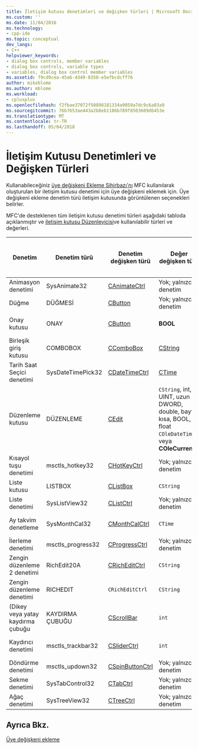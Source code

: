 ```yaml
---
title: İletişim kutusu denetimleri ve değişken türleri | Microsoft Docs
ms.custom: ''
ms.date: 11/04/2016
ms.technology:
- cpp-ide
ms.topic: conceptual
dev_langs:
- C++
helpviewer_keywords:
- dialog box controls, member variables
- dialog box controls, variable types
- variables, dialog box control member variables
ms.assetid: f9cd9cea-45a6-4349-8358-e5efbcdcff76
author: mikeblome
ms.author: mblome
ms.workload:
- cplusplus
ms.openlocfilehash: f2fbae37072f50898181334a9059a7dc9c6a83a9
ms.sourcegitcommit: 76b7653ae443a2b8eb1186b789f8503609d6453e
ms.translationtype: MT
ms.contentlocale: tr-TR
ms.lasthandoff: 05/04/2018
---
```

# <a name="dialog-box-controls-and-variable-types"></a>İletişim Kutusu Denetimleri ve Değişken Türleri
Kullanabileceğiniz [üye değişkeni Ekleme Sihirbazı'nı](../ide/add-member-variable-wizard.md) MFC kullanılarak oluşturulan bir iletişim kutusu denetimi için üye değişkeni eklemek için. Üye değişkeni ekleme denetim türü iletişim kutusunda görüntülenen seçenekleri belirler.  
  
 MFC'de desteklenen tüm iletişim kutusu denetimi türleri aşağıdaki tabloda açıklanmıştır ve [iletişim kutusu Düzenleyicisi](../windows/dialog-editor.md)ve kullanılabilir türleri ve değerleri.  
  
|Denetim|Denetim türü|Denetim değişken türü|Değer değişken türü|Min/max değerleri (yalnızca değer türü)|  
|-------------|------------------|---------------------------|-------------------------|-----------------------------------------|  
|Animasyon denetimi|SysAnimate32|[CAnimateCtrl](../mfc/reference/canimatectrl-class.md)|Yok; yalnızca denetim|Yok|  
|Düğme|DÜĞMESİ|[CButton](../mfc/reference/cbutton-class.md)|Yok; yalnızca denetim|Yok|  
|Onay kutusu|ONAY|[CButton](../mfc/reference/cbutton-class.md)|**BOOL**|En düşük değer/Max değeri|  
|Birleşik giriş kutusu|COMBOBOX|[CComboBox](../mfc/reference/ccombobox-class.md)|[CString](../atl-mfc-shared/reference/cstringt-class.md)|En fazla karakter|  
|Tarih Saat Seçici denetimi|SysDateTimePick32|[CDateTimeCtrl](../mfc/reference/cdatetimectrl-class.md)|[CTime](../atl-mfc-shared/reference/ctime-class.md)|En düşük değer/max değeri|  
|Düzenleme kutusu|DÜZENLEME|[CEdit](../mfc/reference/cedit-class.md)|`CString`, int, UINT, uzun DWORD, double, bayt, kısa, BOOL, float `COleDateTime`, veya **COleCurrency**|En düşük değer/max değeri; Bazı destek en fazla karakter|  
|Kısayol tuşu denetimi|msctls_hotkey32|[CHotKeyCtrl](../mfc/reference/chotkeyctrl-class.md)|Yok; yalnızca denetim|Yok|  
|Liste kutusu|LISTBOX|[CListBox](../mfc/reference/clistbox-class.md)|`CString`|En fazla karakter|  
|Liste denetimi|SysListView32|[CListCtrl](../mfc/reference/clistctrl-class.md)|Yok; yalnızca denetim|Yok|  
|Ay takvim denetleme|SysMonthCal32|[CMonthCalCtrl](../mfc/reference/cmonthcalctrl-class.md)|`CTime`|En düşük değer/max değeri|  
|İlerleme denetimi|msctls_progress32|[CProgressCtrl](../mfc/reference/cprogressctrl-class.md)|Yok; yalnızca denetim|Yok|  
|Zengin düzenleme 2 denetimi|RichEdit20A|[CRichEditCtrl](../mfc/reference/cricheditctrl-class.md)|`CString`|En fazla karakter|  
|Zengin düzenleme denetimi|RICHEDIT|`CRichEditCtrl`|`CString`|En fazla karakter|  
|(Dikey veya yatay kaydırma çubuğu|KAYDIRMA ÇUBUĞU|[CScrollBar](../mfc/reference/cscrollbar-class.md)|`int`|En düşük değer/max değeri|  
|Kaydırıcı denetimi|msctls_trackbar32|[CSliderCtrl](../mfc/reference/csliderctrl-class.md)|`int`|En düşük değer/max değeri|  
|Döndürme denetimi|msctls_updown32|[CSpinButtonCtrl](../mfc/reference/cspinbuttonctrl-class.md)|Yok; yalnızca denetim|Yok|  
|Sekme denetimi|SysTabControl32|[CTabCtrl](../mfc/reference/ctabctrl-class.md)|Yok; yalnızca denetim|Yok|  
|Ağaç denetimi|SysTreeView32|[CTreeCtrl](../mfc/reference/ctreectrl-class.md)|Yok; yalnızca denetim|Yok|  
  
## <a name="see-also"></a>Ayrıca Bkz.  
 [Üye değişkeni ekleme](../ide/adding-a-member-variable-visual-cpp.md)